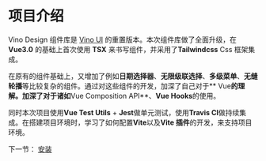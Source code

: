 # 项目介绍

Vino Design 组件库是 [Vino UI](https://gitee.com/vino-wang/vino-ui) 的重置版本。本次组件库做了全面升级，在 **Vue3.0** 的基础上首次使用 **TSX**
来书写组件，并采用了**Tailwindcss** Css 框架集成。

在原有的组件基础上，又增加了例如**日期选择器**、**无限级联选择**、**多级菜单**、**无缝轮播**等比较复杂的组件。通过对这些组件的开发，加深了自己对于**
Vue**的理解。加深了对于诸如**Vue Composition API**、**Vue Hooks**的使用。

同时本次项目使用**Vue Test Utils** + **Jest**做单元测试，使用**Travis CI**做持续集成。在搭建项目环境时，学习了如何配置**Vite**以及**Vite 插件**的开发，来支持项目环境。

下一节： [安装](#doc/install)
